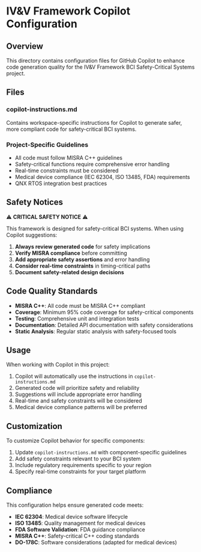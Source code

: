 # IV&V Framework Copilot Configuration

## Overview
This directory contains configuration files for GitHub Copilot to enhance
code generation quality for the IV&V Framework BCI Safety-Critical Systems project.

## Files

### copilot-instructions.md
Contains workspace-specific instructions for Copilot to generate safer,
more compliant code for safety-critical BCI systems.

### Project-Specific Guidelines
- All code must follow MISRA C++ guidelines
- Safety-critical functions require comprehensive error handling
- Real-time constraints must be considered
- Medical device compliance (IEC 62304, ISO 13485, FDA) requirements
- QNX RTOS integration best practices

## Safety Notices

⚠️ **CRITICAL SAFETY NOTICE** ⚠️

This framework is designed for safety-critical BCI systems. When using
Copilot suggestions:

1. **Always review generated code** for safety implications
2. **Verify MISRA compliance** before committing
3. **Add appropriate safety assertions** and error handling
4. **Consider real-time constraints** in timing-critical paths
5. **Document safety-related design decisions**

## Code Quality Standards

- **MISRA C++**: All code must be MISRA C++ compliant
- **Coverage**: Minimum 95% code coverage for safety-critical components
- **Testing**: Comprehensive unit and integration tests
- **Documentation**: Detailed API documentation with safety considerations
- **Static Analysis**: Regular static analysis with safety-focused tools

## Usage

When working with Copilot in this project:

1. Copilot will automatically use the instructions in `copilot-instructions.md`
2. Generated code will prioritize safety and reliability
3. Suggestions will include appropriate error handling
4. Real-time and safety constraints will be considered
5. Medical device compliance patterns will be preferred

## Customization

To customize Copilot behavior for specific components:

1. Update `copilot-instructions.md` with component-specific guidelines
2. Add safety constraints relevant to your BCI system
3. Include regulatory requirements specific to your region
4. Specify real-time constraints for your target platform

## Compliance

This configuration helps ensure generated code meets:

- **IEC 62304**: Medical device software lifecycle
- **ISO 13485**: Quality management for medical devices
- **FDA Software Validation**: FDA guidance compliance
- **MISRA C++**: Safety-critical C++ coding standards
- **DO-178C**: Software considerations (adapted for medical devices)
